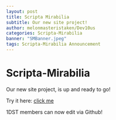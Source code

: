 ```yaml
---
layout: post
title: Scripta Mirabilia
subtitle: Our new site project!
author: melonmasteristaken/Dev10us
categories: Scripta-Mirabilia
banner: "SMBanner.jpeg"
tags: Scripta-Mirabilia Announcement
---
```


# Scripta-Mirabilia
Our new site project, is up and ready to go!

Try it here:
[click me](https://1d10t1c-stud10s.github.io/scripta-mirabilia/)

1DST members can now edit via Github!
